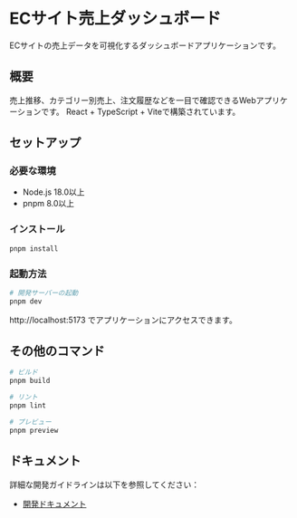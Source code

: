 # ECサイト売上ダッシュボード

ECサイトの売上データを可視化するダッシュボードアプリケーションです。

## 概要

売上推移、カテゴリー別売上、注文履歴などを一目で確認できるWebアプリケーションです。
React + TypeScript + Viteで構築されています。

## セットアップ

### 必要な環境
- Node.js 18.0以上
- pnpm 8.0以上

### インストール
```bash
pnpm install
```

### 起動方法
```bash
# 開発サーバーの起動
pnpm dev
```

http://localhost:5173 でアプリケーションにアクセスできます。

## その他のコマンド

```bash
# ビルド
pnpm build

# リント
pnpm lint

# プレビュー
pnpm preview
```

## ドキュメント

詳細な開発ガイドラインは以下を参照してください：
- [開発ドキュメント](./docs/)
